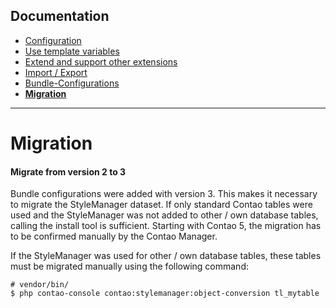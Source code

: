## Documentation
- [Configuration](CONFIGURATION.md)
- [Use template variables](TEMPLATE_VARIABLES.md)
- [Extend and support other extensions](SUPPORT.md)
- [Import / Export](IMPORT_EXPORT.md)
- [Bundle-Configurations](BUNDLE_CONFIG.md)
- __[Migration](docs/MIGRATE.md)__

---

# Migration

#### Migrate from version 2 to 3
Bundle configurations were added with version 3. This makes it necessary to migrate the StyleManager dataset. If only standard Contao tables were used and the StyleManager was not added to other / own database tables, calling the install tool is sufficient. Starting with Contao 5, the migration has to be confirmed manually by the Contao Manager. 

If the StyleManager was used for other / own database tables, these tables must be migrated manually using the following command:

```shell
# vendor/bin/
$ php contao-console contao:stylemanager:object-conversion tl_mytable
```

